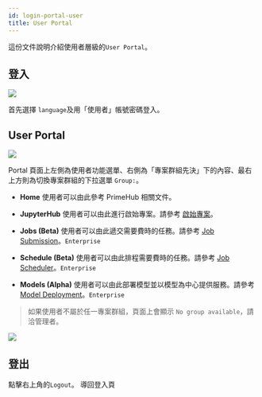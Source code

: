 ```yaml
---
id: login-portal-user
title: User Portal
---
```


這份文件說明介紹使用者層級的`User Portal`。

## 登入

![](assets/login_1.png)

首先選擇 `language`及用「使用者」帳號密碼登入。

## User Portal

![](assets/v3-landing-user.png)

Portal 頁面上左側為使用者功能選單、右側為「專案群組先決」下的內容、最右上方則為切換專案群組的下拉選單 `Group:`。

+ **Home** 使用者可以由此參考 PrimeHub 相關文件。

+ **JupyterHub**  使用者可以由此進行啟始專案。請參考 [啟始專案](launch-project)。

+ **Jobs (Beta)** 使用者可以由此遞交需要費時的任務。請參考 [Job Submission](../job-submission-cht)。`Enterprise`

+ **Schedule (Beta)** 使用者可以由此排程需要費時的任務。請參考 [Job Scheduler](../job-scheduling-feature-cht)。`Enterprise`

+ **Models (Alpha)** 使用者可以由此部署模型並以模型為中心提供服務。請參考 [Model Deployment](../model-deployment-feature)。`Enterprise`

>如果使用者不屬於任一專案群組，頁面上會顯示 `No group available`，請洽管理者。

![](assets/v3-landing-user-no-group.png)

## 登出

點擊右上角的`Logout`。 導回登入頁
